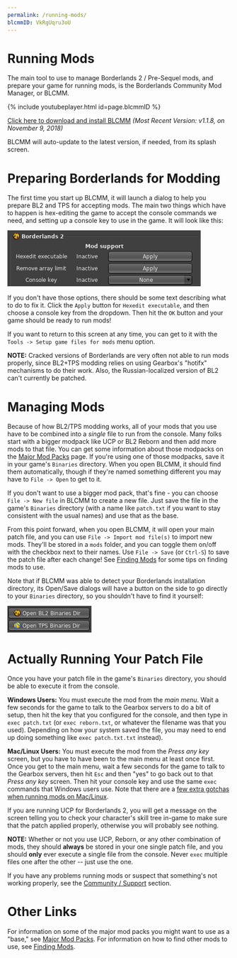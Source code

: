 ```yaml
---
permalink: /running-mods/
blcmmID: VkRgUqru3oU
---
```


# Running Mods

The main tool to use to manage Borderlands 2 / Pre-Sequel mods, and prepare
your game for running mods, is the Borderlands Community Mod Manager, or
BLCMM.

{% include youtubeplayer.html id=page.blcmmID %}

[Click here to download and install BLCMM](https://www.dropbox.com/sh/rsljh5c55s8e9ah/AABMuarIfYCxJb8GiSY1IF6La?dl=0) *(Most Recent Version: v1.1.8, on November 9, 2018)*

BLCMM will auto-update to the latest version, if needed, from its splash
screen.

# Preparing Borderlands for Modding

The first time you start up BLCMM, it will launch a dialog to help you prepare
BL2 and TPS for accepting mods.  The main two things which have to happen is
hex-editing the game to accept the console commands we need, and setting up a
console key to use in the game.  It will look like this:

[![BLCMM Setup Game Files Dialog](/img/blcmm-setup-files.png)](/img/blcmm-setup-files.png)

If you don't have those options, there should be some text describing what to
do to fix it.  Click the `Apply` button for `Hexedit executable`, and then
choose a console key from the dropdown.  Then hit the `OK` button and your
game should be ready to run mods!

If you want to return to this screen at any time, you can get to it with the
`Tools -> Setup game files for mods` menu option.

**NOTE:** Cracked versions of Borderlands are very often not able to run mods
properly, since BL2+TPS modding relies on using Gearbox's "hotifx" mechanisms
to do their work.  Also, the Russian-localized version of BL2 can't currently
be patched.

# Managing Mods

Because of how BL2/TPS modding works, all of your mods that you use have to
be combined into a *single* file to run from the console.  Many folks start
with a bigger modpack like UCP or BL2 Reborn and then add more mods to that
file.  You can get some information about those modpacks on the
[Major Mod Packs](/mod-packs) page.  If you're using one of those modpacks,
save it in your game's `Binaries` directory.  When you open BLCMM, it should
find them automatically, though if they're named something different you
may have to `File -> Open` to get to it.

If you don't want to use a bigger mod pack, that's fine - you can choose
`File -> New file` in BLCMM to create a new file.  Just save the file in the
game's `Binaries` directory (with a name like `patch.txt` if you want to
stay consistent with the usual names) and use that as the base.

From this point forward, when you open BLCMM, it will open your main patch
file, and you can use `File -> Import mod file(s)` to import new mods.  They'll
be stored in a `mods` folder, and you can toggle them on/off with the checkbox
next to their names.  Use `File -> Save` (or `Ctrl-S`) to save the patch file
after each change!  See [Finding Mods](/finding-mods/) for some tips on finding
mods to use.

Note that if BLCMM was able to detect your Borderlands installation directory,
its Open/Save dialogs will have a button on the side to go directly to your
`Binaries` directory, so you shouldn't have to find it yourself:

[![BLCMM Binaries Buttons](/img/blcmm-binaries-buttons.png)](/img/blcmm-binaries-buttons.png)

# Actually Running Your Patch File

Once you have your patch file in the game's `Binaries` directory, you should
be able to execute it from the console.

**Windows Users:** You must execute the mod from the *main menu*.  Wait a few
seconds for the game to talk to the Gearbox servers to do a bit of setup, then
hit the key that you configured for the console, and then type in
`exec patch.txt` (or `exec reborn.txt`, or whatever the filename was that you
used).  Depending on how your system saved the file, you may need to end up
doing something like `exec patch.txt.txt` instead).

**Mac/Linux Users:** You must execute the mod from the *Press any key* screen,
but you have to have been to the main menu at least once first.  Once you get
to the main menu, wait a few seconds for the game to talk to the Gearbox servers,
then hit `Esc` and then "yes" to go back out to that *Press any key* screen.
Then hit your console key and use the same `exec` commands that Windows users
use.  Note that there are a [few extra gotchas when running mods on Mac/Linux](https://github.com/BLCM/BLCMods/wiki/Linux-and-Mac-Setup-Gotchas).

If you are running UCP for Borderlands 2, you will get a message on the screen
telling you to check your character's skill tree in-game to make sure that the
patch applied properly, otherwise you will probably see nothing.

**NOTE:** Whether or not you use UCP, Reborn, or any other combination of mods,
they should **always** be stored in your one single patch file, and you should
**only** ever execute a single file from the console.  Never `exec` multiple
files one after the other -- just use the one.

If you have any problems running mods or suspect that something's not working
properly, see the [Community / Support](/community/) section.

# Other Links

For information on some of the major mod packs you might want to use as a "base,"
see [Major Mod Packs](/mod-packs/).  For information on how to find other mods to
use, see [Finding Mods](/finding-mods/).

